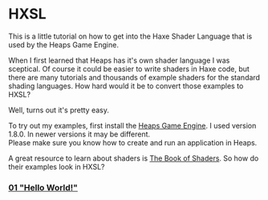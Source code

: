 # HXSL
This is a little tutorial on how to get into the Haxe Shader Language that is used by the Heaps Game Engine.  

When I first learned that Heaps has it's own shader language I was sceptical. Of course it could be easier to write shaders in Haxe code, but there are many tutorials and thousands of example shaders for the standard shading languages. How hard would it be to convert those examples to HXSL?

Well, turns out it's pretty easy.  

To try out my examples, first install the [Heaps Game Engine](https://heaps.io/). I used version 1.8.0. In newer versions it may be different.  
Please make sure you know how to create and run an application in Heaps.

A great resource to learn about shaders is [The Book of Shaders](https://thebookofshaders.com/). So how do their examples look in HXSL?


### [01 "Hello World!"](01_hello_world.md)

